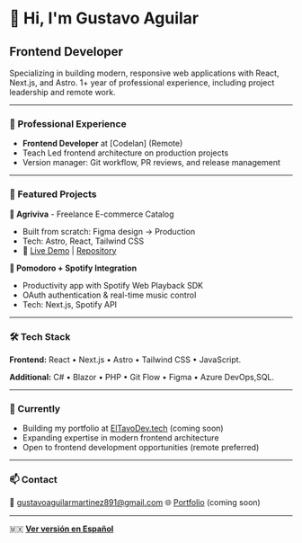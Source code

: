 # 👋 Hi, I'm Gustavo Aguilar

## Frontend Developer 

Specializing in building modern, responsive web applications with React, Next.js, and Astro. 
1+ year of professional experience, including project leadership and remote work.

---

### 💼 Professional Experience
- **Frontend Developer** at [Codelan] (Remote)
- Teach Led frontend architecture on production projects
- Version manager: Git workflow, PR reviews, and release management

---

### 🚀 Featured Projects

**🛒 Agriviva** - Freelance E-commerce Catalog
- Built from scratch: Figma design → Production
- Tech: Astro, React, Tailwind CSS
- 🔗 [Live Demo](https://www.agriviva.com.mx/) | [Repository](https://github.com/gustavo234124/Agriviva)

**🎵 Pomodoro + Spotify Integration**
- Productivity app with Spotify Web Playback SDK
- OAuth authentication & real-time music control
- Tech: Next.js, Spotify API
---

### 🛠️ Tech Stack

**Frontend:** React • Next.js • Astro • Tailwind CSS • JavaScript.

**Additional:** C# • Blazor • PHP • Git Flow • Figma • Azure DevOps,SQL.

---

### 🌱 Currently
- Building my portfolio at [ElTavoDev.tech](https://eltavodev.tech) (coming soon)
- Expanding expertise in modern frontend architecture
- Open to frontend development opportunities (remote preferred)

---

### 📫 Contact
📧 gustavoaguilarmartinez891@gmail.com
🌐 [Portfolio](https://eltavodev.tech) (coming soon)

---
🇲🇽 **[Ver versión en Español](./README_ES.md)**
